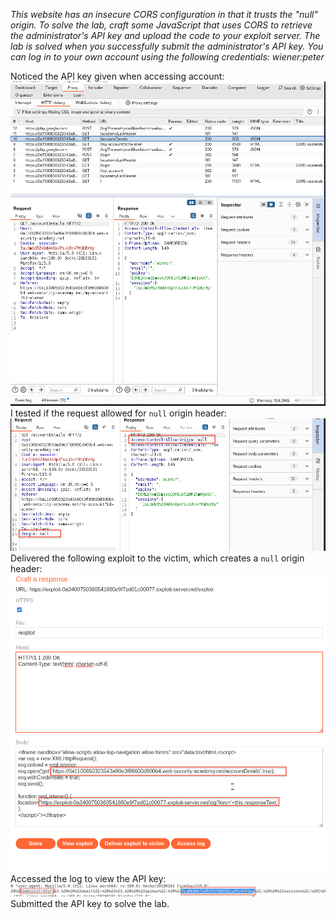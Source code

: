 *This website has an insecure CORS configuration in that it trusts the "null" origin.
To solve the lab, craft some JavaScript that uses CORS to retrieve the administrator's API key and upload the code to your exploit server. The lab is solved when you successfully submit the administrator's API key.
You can log in to your own account using the following credentials: wiener:peter*

Noticed the API key given when accessing account:
![Screenshot 2024-05-29 at 5.21.28 PM](images/Screenshot%202024-05-29%20at%205.21.28%20PM.png)
I tested if the request allowed for `null` origin header:
![Screenshot 2024-05-29 at 5.29.39 PM](images/Screenshot%202024-05-29%20at%205.29.39%20PM.png)
Delivered the following exploit to the victim, which creates a `null` origin header:
![Screenshot 2024-05-29 at 5.34.04 PM](images/Screenshot%202024-05-29%20at%205.34.04%20PM.png)
Accessed the log to view the API key:
![Screenshot 2024-05-29 at 5.36.03 PM](images/Screenshot%202024-05-29%20at%205.36.03%20PM.png)
Submitted the API key to solve the lab. 
